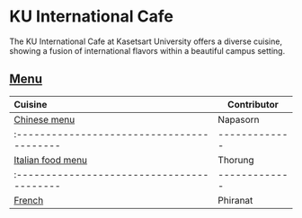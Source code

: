# KU International Cafe

The KU International Cafe at Kasetsart University offers a diverse cuisine, showing a fusion of international flavors within a beautiful campus setting.

## [Menu](menu.md)
| Cuisine                                  | Contributor |
|:-----------------------------------------|-------------|
| [Chinese menu](menu.md#chinese-food)     | Napasorn    | 
|:-----------------------------------------|-------------|
| [Italian food menu](menu.md#italian-food) | Thorung |
|:-----------------------------------------|-------------|
| [French](#French-food)                   | Phiranat    |
